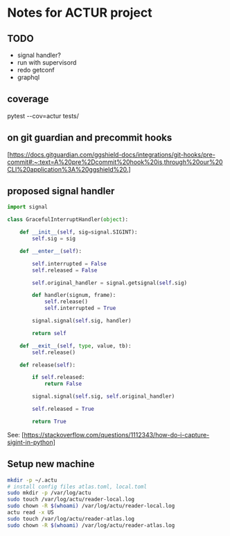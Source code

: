 # Notes for ACTUR project

<!-- markdownlint-disable MD030 -->

## TODO

-   signal handler?
-   run with supervisord
-   redo getconf
-   graphql

## coverage

pytest --cov=actur tests/

## on git guardian and precommit hooks

[https://docs.gitguardian.com/ggshield-docs/integrations/git-hooks/pre-commit#:~:text=A%20pre%2Dcommit%20hook%20is,through%20our%20CLI%20application%3A%20ggshield%20.]

## proposed signal handler

```python
import signal

class GracefulInterruptHandler(object):

    def __init__(self, sig=signal.SIGINT):
        self.sig = sig

    def __enter__(self):

        self.interrupted = False
        self.released = False

        self.original_handler = signal.getsignal(self.sig)

        def handler(signum, frame):
            self.release()
            self.interrupted = True

        signal.signal(self.sig, handler)

        return self

    def __exit__(self, type, value, tb):
        self.release()

    def release(self):

        if self.released:
            return False

        signal.signal(self.sig, self.original_handler)

        self.released = True

        return True
```

See:
[https://stackoverflow.com/questions/1112343/how-do-i-capture-sigint-in-python]

## Setup new machine

```bash
mkdir -p ~/.actu
# install config files atlas.toml, local.toml
sudo mkdir -p /var/log/actu
sudo touch /var/log/actu/reader-local.log
sudo chown -R $(whoami) /var/log/actu/reader-local.log
actu read -x US
sudo touch /var/log/actu/reader-atlas.log
sudo chown -R $(whoami) /var/log/actu/reader-atlas.log

```
